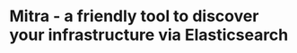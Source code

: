 Mitra - a friendly tool to discover your infrastructure via Elasticsearch
=========================================================================

